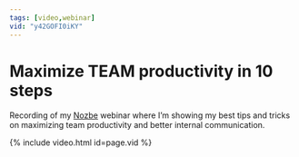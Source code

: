 ```yaml
---
tags: [video,webinar]
vid: "y42GOFI0iKY"
---
```


# Maximize TEAM productivity in 10 steps

Recording of my [Nozbe][n] webinar where I’m showing my best tips and tricks on maximizing team productivity and better internal communication.

{% include video.html id=page.vid %}

<!--More-->


[n]: https://nozbe.com/